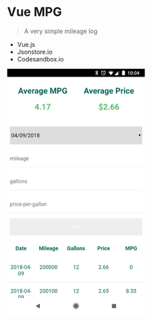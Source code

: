 # Vue MPG
> A very simple mileage log

- Vue.js
- Jsonstore.io
- Codesandbox.io
<img src=https://github.com/sloanstewart/vue-mpg/blob/master/src/assets/Screenshot_20180408-220441.png width="320">
